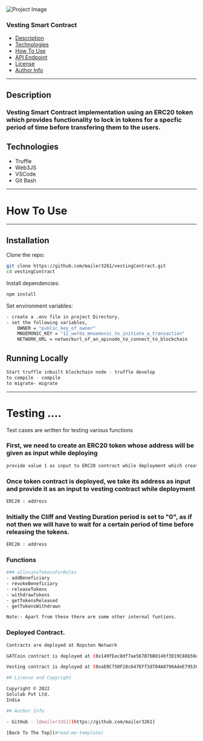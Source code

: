 ![Project Image](https://miro.medium.com/max/1838/1*hLl5yEjcYk9jQ8E8i7izWw.png)


### Vesting Smart Contract

- [Description](#description)
- [Technologies](#technologies)
- [How To Use](#how-to-use)
- [API Endpoint](#api-endpoint)
- [License](#license)
- [Author Info](#author-info)

---

## Description

###  Vesting Smart Contract implementation using an ERC20 token which provides functionality to lock in tokens for a specfic period of time before transfering them to the users.

## Technologies

- Truffle
- Web3JS
- VSCode
- Git Bash

---

# How To Use
---

## Installation


Clone the repo:

```bash
git clone https://github.com/mailer3261/vestingContract.git
cd vestingContract
```

Install dependencies:

```bash
npm install
```

Set environment variables:

```bash
- create a .env file in project Directory.
- set the following variables,
    OWNER = "public_key_of_owner"
    MNUEMONIC_KEY = "12_words_mnuemonic_to_initiate_a_transaction"
    NETWORK_URL = networkurl_of_an_apinode_to_connect_to_blockchain
```

## Running Locally

```bash
Start truffle inbuilt blockchain node - truffle develop
to compile - compile
to migrate- migrate
```

---
# Testing ....

Test cases are written for testing various functions

### First, we need to create an ERC20 token whose address will be given as input while deploying

```bash
provide value 1 as input to ERC20 contract while deployment which creates an initial supply of 10^18 tokens.
```

### Once token contract is deployed, we take its address as input and provide it as an input to vesting contract while deployment

```bash
ERC20 : address
```

### Initially the Cliff and Vesting Duration period is set to "0", as if not then we will have to wait for a certain period of time before releasing the tokens.

```bash
ERC20 : address
```


### Functions

```bash
### allocateTokensForRoles
- addBeneficiary
- revokeBeneficiary
- releaseTokens
- withdrawTokens
- getTokensReleased
- getTokensWithdrawn

Note:- Apart from these there are some other internal funtions.
```

### Deployed Contract.

```bash
Contracts are deployed at Ropsten Network

GATCoin contract is deployed at (0x149fEec8df7ae567B76B014bf3D19C88b50ADC35) Etherscan link - https://ropsten.etherscan.io/address/0x149fEec8df7ae567B76B014bf3D19C88b50ADC35

Vesting contract is deployed at (0xaE8C750F28c647EFf3d704A8796AdeE795384ddB) Etherscan link - https://ropsten.etherscan.io/address/0xaE8C750F28c647EFf3d704A8796AdeE795384ddB

## License and Copyright

Copyright © 2022
Solulab Pvt Ltd.
India

## Author Info

- GitHub - [@mailer3261](https://github.com/mailer3261)

[Back To The Top](#read-me-template)

